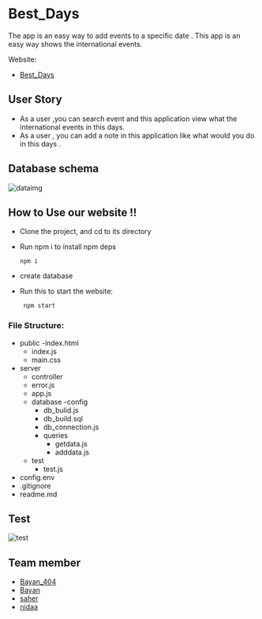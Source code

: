 # Best_Days
The app is an easy way to add events to a specific date .
This app is an easy way shows the international events.

Website:
- [Best_Days](https://bestdays.herokuapp.com/)

## User Story 
- As a user ,you can search event and this application view  what  the international events in this days.
- As a user , you can  add  a note in this application like what would you do in this days .


## Database schema 
![dataimg](https://user-images.githubusercontent.com/56642598/75329651-a4172c00-5888-11ea-8926-9b6ad8b91722.png)


## How to Use our website !! 
 - Clone the project, and cd to its directory
 - Run npm i to install npm deps 
 
       npm i
           
- create database 
- Run this to start the website:
 
       npm start
  

 ### File Structure: 
  - public 
      -index.html
      - index.js
      - main.css
  - server
    - controller
    - error.js
    - app.js
    - database
     -config
      - db_bulid.js
      - db_build.sql
      - db_connection.js
      - queries
        - getdata.js
        - adddata.js
    - test
      - test.js
  - config.env
  - .gitignore
  - readme.md
  
  ## Test
 ![test](https://user-images.githubusercontent.com/56642598/75345571-a471f000-58a5-11ea-87ff-2de84c02f43d.png)

## Team member 
- [Bayan_404](https://github.com/bayan-404)
- [Bayan](https://github.com/bayanseder)
- [saher](https://github.com/SaharFroukh)
- [nidaa](https://github.com/nidaa-awawdeh)
